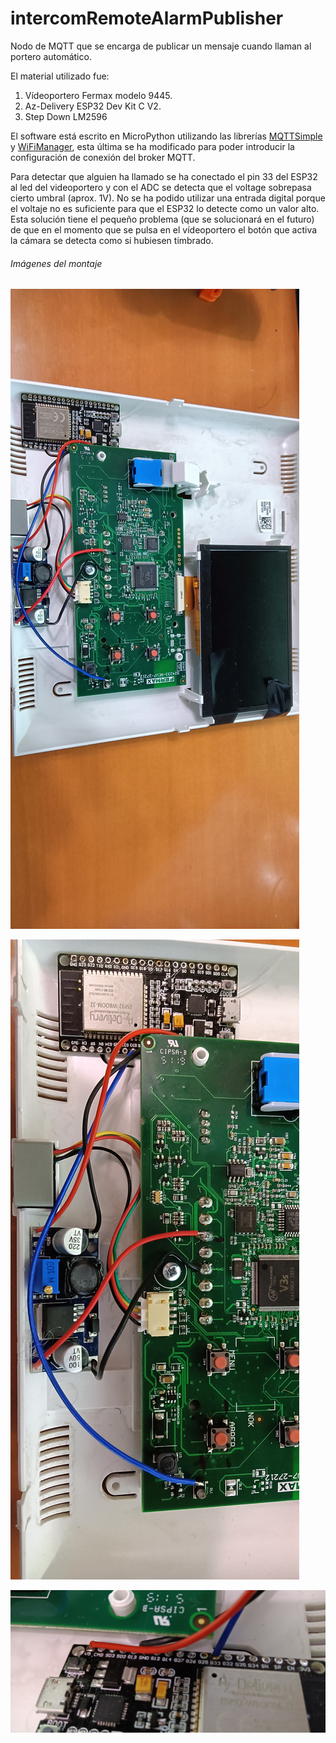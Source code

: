 # intercomRemoteAlarmPublisher
Nodo de MQTT que se encarga de publicar un mensaje cuando llaman al portero automático.

El material utilizado fue:
  1. Vídeoportero Fermax modelo 9445. 
  2. Az-Delivery ESP32 Dev Kit C V2.
  3. Step Down LM2596
  
 El software está escrito en MicroPython utilizando las librerías [MQTTSimple](https://github.com/RuiSantosdotme/ESP-MicroPython/tree/master/code/MQTT) y [WiFiManager](https://github.com/tayfunulu/WiFiManager), esta última se ha modificado para poder introducir la configuración de conexión del broker MQTT.
 
 Para detectar que alguien ha llamado se ha conectado el pin 33 del ESP32 al led del videoportero y con el ADC se detecta que el voltage sobrepasa cierto umbral (aprox. 1V). No se ha podido utilizar una entrada digital porque el voltaje no es suficiente para que el ESP32 lo detecte como un valor alto. Esta solución tiene el pequeño problema (que se solucionará en el futuro) de que en el momento que se pulsa en el vídeoportero el botón que activa la cámara se detecta como si hubiesen timbrado.
 
 ###### Imágenes del montaje
 ![](/images/IMG20230207193813.jpg)
 
 ![](/images/IMG20230207193820.jpg)
 
 ![](/images/IMG20230207193833.jpg)
